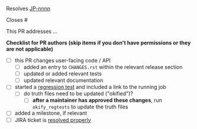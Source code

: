 <!-- If this PR closes a JIRA ticket, make sure the title starts with the JIRA issue number,
for example JP-1234: <Fix a bug> -->
Resolves [JP-nnnn](https://jira.stsci.edu/browse/JP-nnnn)

<!-- If this PR closes a GitHub issue, reference it here by its number -->
Closes #

<!-- describe the changes comprising this PR here -->
This PR addresses ...

**Checklist for PR authors (skip items if you don't have permissions or they are not applicable)**
- [ ] this PR changes user-facing code / API
  - [ ] added an entry to `CHANGES.rst` within the relevant release section
  - [ ] updated or added relevant tests
  - [ ] updated relevant documentation
- [ ] started a [regression test](https://github.com/spacetelescope/RegressionTests/actions/workflows/jwst.yml) and included a link to the running job
  - [ ] do truth files need to be updated ("okified")?
    - [ ] **after a maintainer has approved these changes**, run `okify_regtests` to update the truth files
- [ ] added a milestone, if relevant
- [ ] JIRA ticket is [resolved properly](https://github.com/spacetelescope/jwst/wiki/How-to-resolve-JIRA-issues)
